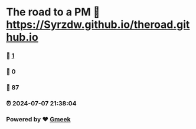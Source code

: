 # The road to a PM :link: https://Syrzdw.github.io/theroad.github.io 
### :page_facing_up: [1](https://Syrzdw.github.io/theroad.github.io/tag.html) 
### :speech_balloon: 0 
### :hibiscus: 87 
### :alarm_clock: 2024-07-07 21:38:04 
### Powered by :heart: [Gmeek](https://github.com/Meekdai/Gmeek)
